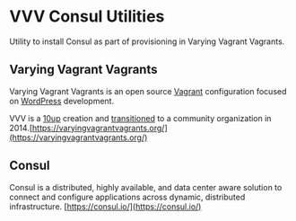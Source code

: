 # VVV Consul Utilities
Utility to install Consul as part of provisioning in Varying Vagrant Vagrants.

## Varying Vagrant Vagrants

Varying Vagrant Vagrants is an open source [Vagrant](https://www.vagrantup.com) configuration focused on [WordPress](https://wordpress.org) development.

VVV is a [10up](https://10up.com) creation and [transitioned](http://10up.com/blog/varying-vagrant-vagrants-future/) to a community organization in 2014.[https://varyingvagrantvagrants.org/](https://varyingvagrantvagrants.org/)

## Consul 
Consul is a distributed, highly available, and data center aware solution to connect and configure applications across dynamic, distributed infrastructure.  [https://consul.io/](https://consul.io/)
